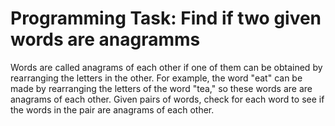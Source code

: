 # Programming Task: Find if two given words are anagramms

  Words are called anagrams of each other if one of them can be obtained by rearranging the letters in the other.
  For example, the word "eat" can be made by rearranging the letters of the word "tea," so these words are
  are anagrams of each other. Given pairs of words, check for each word to see if the words in the pair
  are anagrams of each other.
